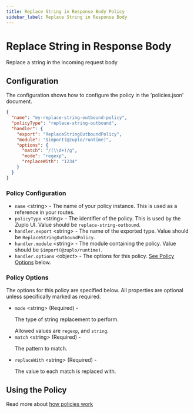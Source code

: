 ```yaml
---
title: Replace String in Response Body Policy
sidebar_label: Replace String in Response Body
---
```


<!-- WARNING: This document is generated. DO NOT EDIT BY HAND -->

# Replace String in Response Body






<!-- start: intro.md -->
Replace a string in the incoming request body
<!-- end: intro.md -->

<PolicyStatus isBeta={false} isPaidAddOn={false} />



## Configuration 

The configuration shows how to configure the policy in the 'policies.json' document.

```json title="config/policies.json"
{
  "name": "my-replace-string-outbound-policy",
  "policyType": "replace-string-outbound",
  "handler": {
    "export": "ReplaceStringOutboundPolicy",
    "module": "$import(@zuplo/runtime)",
    "options": {
      "match": "/(\\d+)/g",
      "mode": "regexp",
      "replaceWith": "1234"
    }
  }
}
```

<div className="policy-options">
<div><h3 class="anchor anchorWithStickyNavbar_node_modules-@docusaurus-theme-classic-lib-theme-Heading-styles-module" id="policy-configuration">Policy Configuration<a href="#policy-configuration" class="hash-link" aria-label="Direct link to Policy Configuration" title="Direct link to Policy Configuration">​</a></h3><ul><li><code>name</code> <span class="type-option">&lt;string&gt;</span> - The name of your policy instance. This is used as a reference in your routes.</li><li><code>policyType</code> <span class="type-option">&lt;string&gt;</span> - The identifier of the policy. This is used by the Zuplo UI. Value should be <code>replace-string-outbound</code>.</li><li><code>handler.export</code> <span class="type-option">&lt;string&gt;</span> - The name of the exported type. Value should be <code>ReplaceStringOutboundPolicy</code>.</li><li><code>handler.module</code> <span class="type-option">&lt;string&gt;</span> - The module containing the policy. Value should be <code>$import(@zuplo/runtime)</code>.</li><li><code>handler.options</code> <span class="type-option">&lt;object&gt;</span> - The options for this policy. <a href="#policy-options">See Policy Options</a> below.</li></ul><h3 class="anchor anchorWithStickyNavbar_node_modules-@docusaurus-theme-classic-lib-theme-Heading-styles-module" id="policy-options">Policy Options<a href="#policy-options" class="hash-link" aria-label="Direct link to Policy Options" title="Direct link to Policy Options">​</a></h3><p>The options for this policy are specified below. All properties are optional unless specifically marked as required.</p><ul><li><code>mode</code><span class="type-option"> &lt;string&gt;</span><span class="required-option"> (Required)</span> - <div><p>The type of string replacement to perform.</p></div><span class="allow-values"> Allowed values are <span><code>regexp</code>, </span><span>and <code>string</code></span>.</span></li><li><code>match</code><span class="type-option"> &lt;string&gt;</span><span class="required-option"> (Required)</span> - <div><p>The pattern to match.</p></div></li><li><code>replaceWith</code><span class="type-option"> &lt;string&gt;</span><span class="required-option"> (Required)</span> - <div><p>The value to each match is replaced with.</p></div></li></ul></div>
</div>

## Using the Policy
<!-- start: doc.md -->

<!-- end: doc.md -->

Read more about [how policies work](/docs/articles/policies)
